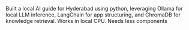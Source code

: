 Built a local AI guide for Hyderabad using python, leveraging Ollama for local LLM inference, LangChain for app structuring, and ChromaDB for knowledge retrieval. 
Works in local CPU.
Needs less components
